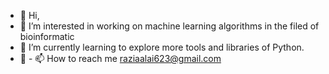 - 👋 Hi,
- 👀 I’m interested in working on machine learning algorithms in the filed of bioinformatic
- 🌱 I’m currently learning to explore more tools and libraries of Python.
- 💞️ - 📫 How to reach me raziaalai623@gmail.com
<!---
raziaali623/raziaali623 is a ✨ special ✨ repository because its `README.md` (this file) appears on your GitHub profile.
You can click the Preview link to take a look at your changes.
--->
